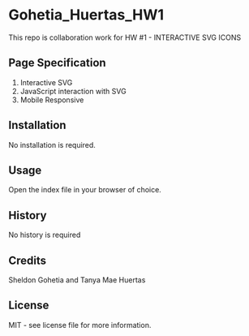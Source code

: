 # Gohetia_Huertas_HW1

This repo is collaboration work for HW #1 - INTERACTIVE SVG ICONS

## Page Specification

1. Interactive SVG
2. JavaScript interaction with SVG
3. Mobile Responsive

## Installation

No installation is required.

## Usage

Open the index file in your browser of choice.

## History

No history is required

## Credits

Sheldon Gohetia and Tanya Mae Huertas

## License

MIT - see license file for more information.
